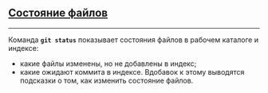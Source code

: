 ## [Состояние файлов](./readme.md)


_____________

Команда **`git status`** показывает состояния файлов в рабочем каталоге и индексе: 
+ какие файлы изменены, но не добавлены в индекс; 
+ какие ожидают коммита в индексе. 
Вдобавок к этому выводятся подсказки о том, как изменить состояние файлов.

